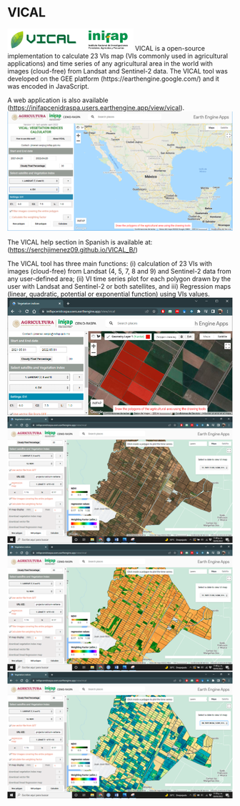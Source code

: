 # VICAL
<img src="/Images/LOGO.png" alt="VICAL" height="50"/>
VICAL is a open-source implementation to calculate 23 VIs map (VIs commonly used in agricultural applications) and time series of any agricultural area in the world with images (cloud-free) from Landsat and Sentinel-2 data. The VICAL tool was developed on the GEE platform (https://earthengine.google.com/) and it was encoded in JavaScript.

A web application is also available (https://inifapcenidraspa.users.earthengine.app/view/vical).
<img src="/Images/Figure4.png" alt="VICAL"/>

The VICAL help section in Spanish is available at: (https://serchjimenez09.github.io/VICAL_B/)

The VICAL tool has three main functions: (i) calculation of 23 VIs with images (cloud-free) from Landsat (4, 5, 7, 8 and 9) and Sentinel-2 data from any user-defined area; (ii) VI time series plot for each polygon drawn by the user with Landsat and Sentinel-2 or both satellites, and iii) Regression maps (linear, quadratic, potential or exponential function) using VIs values. 
<img src="/Images/Figure12.PNG" alt="digitized polygons in VICAL"/>
<img src="/Images/Figure51.png" alt="RGB IMAGE"/>
<img src="/Images/Figure52.png" alt="NDVI"/>
<img src="/Images/Figure56.png" alt="Regression Map"/>
